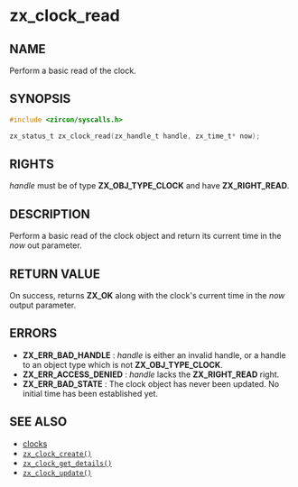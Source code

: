# zx_clock_read

## NAME

<!-- Updated by update-docs-from-abigen, do not edit. -->

Perform a basic read of the clock.

## SYNOPSIS

<!-- Updated by update-docs-from-abigen, do not edit. -->

```c
#include <zircon/syscalls.h>

zx_status_t zx_clock_read(zx_handle_t handle, zx_time_t* now);
```

## RIGHTS

<!-- Updated by update-docs-from-abigen, do not edit. -->

*handle* must be of type **ZX_OBJ_TYPE_CLOCK** and have **ZX_RIGHT_READ**.

## DESCRIPTION

Perform a basic read of the clock object and return its current time in the
*now* out parameter.

## RETURN VALUE

On success, returns **ZX_OK** along with the clock's current time in the *now* output parameter.

## ERRORS

 - **ZX_ERR_BAD_HANDLE** : *handle* is either an invalid handle, or a handle to
   an object type which is not **ZX_OBJ_TYPE_CLOCK**.
 - **ZX_ERR_ACCESS_DENIED** : *handle* lacks the **ZX_RIGHT_READ** right.
 - **ZX_ERR_BAD_STATE** : The clock object has never been updated.  No initial
   time has been established yet.

## SEE ALSO

 - [clocks](/docs/zircon/objects/clock.md)
 - [`zx_clock_create()`]
 - [`zx_clock_get_details()`]
 - [`zx_clock_update()`]

<!-- References updated by update-docs-from-abigen, do not edit. -->

[`zx_clock_create()`]: clock_create.md
[`zx_clock_get_details()`]: clock_get_details.md
[`zx_clock_update()`]: clock_update.md
